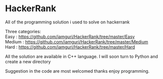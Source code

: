 # HackerRank

All of the programming solution i used to solve on hackerrank

Three categories: <br/>
Easy : https://github.com/iamguri/HackerRank/tree/master/Easy <br/>
Medium : https://github.com/iamguri/HackerRank/tree/master/Medium <br/>
Hard : https://github.com/iamguri/HackerRank/tree/master/Hard <br/>

All the solution are available in C++ language.
I will soon turn to Python and create a new directory 

Suggestion in the code are most welcomed thanks enjoy programming.
